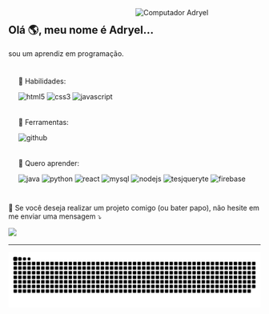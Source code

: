 <img src="https://tenor.com/view/world-of-gumball-gif-20485727" min-width="500px" max-width="500px" width="250px" align="right" alt="Computador Adryel">

## Olá 🌎, meu nome é Adryel...

<p align="left">
  sou um aprendiz em programação.
</p>

<div style="display:grid;background:#FFFFFF17;width:100%;border-radius:10px;">

  <div style="padding:10px 10px 10px 20px;">
  <p>🦄 Habilidades: </p>
    
  <img src="https://cdn.jsdelivr.net/gh/devicons/devicon/icons/html5/html5-original-wordmark.svg" alt="html5" width="50" />
    
  <img src="https://cdn.jsdelivr.net/gh/devicons/devicon/icons/css3/css3-original-wordmark.svg" alt="css3" width="50" />

  <img src="https://cdn.jsdelivr.net/gh/devicons/devicon/icons/javascript/javascript-original.svg" alt="javascript" width="50" />
    
  </div>

  <div style="padding:10px 10px 10px 20px">
  <p>💼 Ferramentas: </p>
    
  <img src="https://cdn.jsdelivr.net/gh/devicons/devicon/icons/github/github-original-wordmark.svg" alt="github" width="50" />
    
  </div>

  <div style="padding:10px 10px 10px 20px">
    <p>🧐 Quero aprender: </p>

  <img src="https://cdn.jsdelivr.net/gh/devicons/devicon/icons/java/java-original-wordmark.svg" alt="java" width="50" />

  <img src="https://cdn.jsdelivr.net/gh/devicons/devicon/icons/python/python-original-wordmark.svg" alt="python" width="50" />
    
  <img src="https://cdn.jsdelivr.net/gh/devicons/devicon/icons/react/react-original-wordmark.svg" alt="react" width="50" />

  <img src="https://cdn.jsdelivr.net/gh/devicons/devicon/icons/mysql/mysql-original-wordmark.svg" alt="mysql" width="50" />
    
  <img src="https://cdn.jsdelivr.net/gh/devicons/devicon/icons/nodejs/nodejs-original.svg" alt="nodejs" width="50" />
    
  <img src="https://cdn.jsdelivr.net/gh/devicons/devicon/icons/jquery/jquery-original-wordmark.svg" alt="tesjqueryte" width="50" />
    
  <img src="https://cdn.jsdelivr.net/gh/devicons/devicon/icons/firebase/firebase-plain-wordmark.svg" alt="firebase" width="50" />
    
  </div>

</div>
  
</br>
<p align="left">
  💌 Se você deseja realizar um projeto comigo (ou bater papo), não hesite em me enviar uma mensagem ⤵️
</p>

<p align="left">

  <a href="https://www.linkedin.com/in/adryel-beneton-518008183/" alt="Linkedin">
  <img src="https://img.shields.io/badge/-Linkedin-0e76a8?style=for-the-badge&logo=Linkedin&logoColor=white&link=https://www.linkedin.com/in/iuricode" /></a>
</p>

---

![](https://github.com/Platane/snk/raw/output/github-contribution-grid-snake.svg)
  
